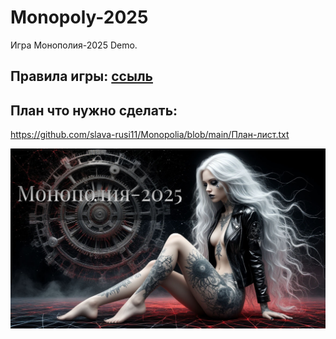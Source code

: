 # Monopoly-2025
 Игра Монополия-2025 Demo.
 
## Правила игры:    [ссыль](https://github.com/slava-rusi11/Monopolia/blob/main/Правила%20игры.%20Промышленная%20монополия.txt)
 
## План что нужно сделать:
 https://github.com/slava-rusi11/Monopolia/blob/main/План-лист.txt

 <img src="CB/Monopoly/bin/res/wallpaper.jpg"/>

